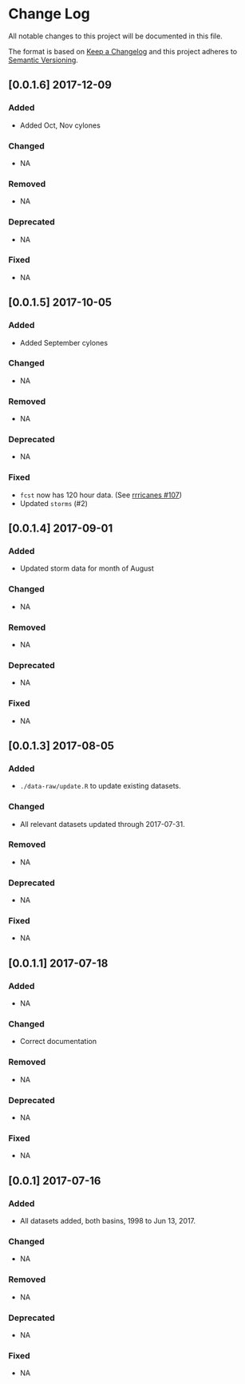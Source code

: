 # Change Log

All notable changes to this project will be documented in this file.

The format is based on [Keep a Changelog](http://keepachangelog.com/) and this project adheres to [Semantic Versioning](http://semver.org/).

## [0.0.1.6] 2017-12-09

### Added
  - Added Oct, Nov cylones

### Changed
  - NA

### Removed
  - NA

### Deprecated
  - NA

### Fixed
  - NA

## [0.0.1.5] 2017-10-05

### Added
  - Added September cylones

### Changed
  - NA

### Removed
  - NA

### Deprecated
  - NA

### Fixed
  - `fcst` now has 120 hour data. (See [rrricanes #107](https://github.com/ropensci/rrricanes/issues/107))
  - Updated `storms` (#2)

## [0.0.1.4] 2017-09-01

### Added
  - Updated storm data for month of August

### Changed
  - NA

### Removed
  - NA

### Deprecated
  - NA

### Fixed
  - NA

## [0.0.1.3] 2017-08-05

### Added
  - `./data-raw/update.R` to update existing datasets.

### Changed
  - All relevant datasets updated through 2017-07-31.

### Removed
  - NA

### Deprecated
  - NA

### Fixed
  - NA

## [0.0.1.1] 2017-07-18

### Added
  - NA

### Changed
  - Correct documentation

### Removed
  - NA

### Deprecated
  - NA

### Fixed
  - NA

## [0.0.1] 2017-07-16

### Added
  - All datasets added, both basins, 1998 to Jun 13, 2017.

### Changed
  - NA

### Removed
  - NA

### Deprecated
  - NA

### Fixed
  - NA
